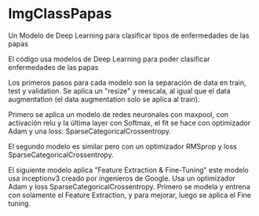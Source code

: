 # ImgClassPapas
Un Modelo de Deep Learning para clasificar tipos de enfermedades de las papas

El código usa modelos de Deep Learning para poder clasificar enfermedades de las papas 

Los primeros pasos para cada modelo son la separación de data en train, test y validation. Se aplica un "resize" y reescala, al igual que el data augmentation (el data augmentation solo se aplica al train).

Primero se aplica un modelo de redes neuronales con maxpool, con activación relu y la última layer con Softmax, el fit se hace con optimizador Adam y una loss: SparseCategoricalCrossentropy. 

El segundo modelo es similar pero con un optimizador RMSprop y loss SparseCategoricalCrossentropy. 

El siguiente modelo aplica "Feature Extraction & Fine-Tuning" este modelo usa inceptionv3 creado por ingenieros de Google. Usa un optimizador Adam y loss SparseCategoricalCrossentropy. Primero se modela y entrena con solamente el Feature Extraction, y para mejorar, luego se aplica el Fine tuning.
